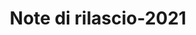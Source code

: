 ﻿---
title: Note di rilascio-2021
type: docs
weight: 9
url: /it/net/release-notes-2021/
description: Le note di rilascio dello Aspose.3D rilasciate nel 2021.
---
